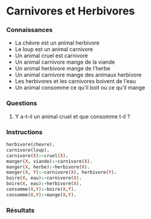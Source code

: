 # Carnivores et Herbivores

### Connaissances

* La chèvre est un animal herbivore
* Le loup est un animal carnivore
* Un animal cruel est carnivore
* Un animal carnivore mange de la viande
* Un animal herbivore mange de l'herbe
* Un animal carnivore mange des animaux herbivore
* Les herbivores et les carnivores boivent de l'eau
* Un animal consomme ce qu'il boit ou ce qu'il mange

### Questions

1. Y a-t-il un animal cruel et que consomme t-il ?

### Instructions

```prolog
herbivore(chevre).
carnivore(loup).
carnivore(X):-cruel(X).
manger(X, viande):-carnivore(X).
manger(X, herbe):-herbivore(X).
manger(X, Y):-carnivore(X), herbivore(Y).
boire(X, eau):-carnivore(X).
boire(X, eau):-herbivore(X).
consomme(X,Y):-boire(X,Y).
consomme(X,Y):-mange(X,Y).
```
### Résultats

